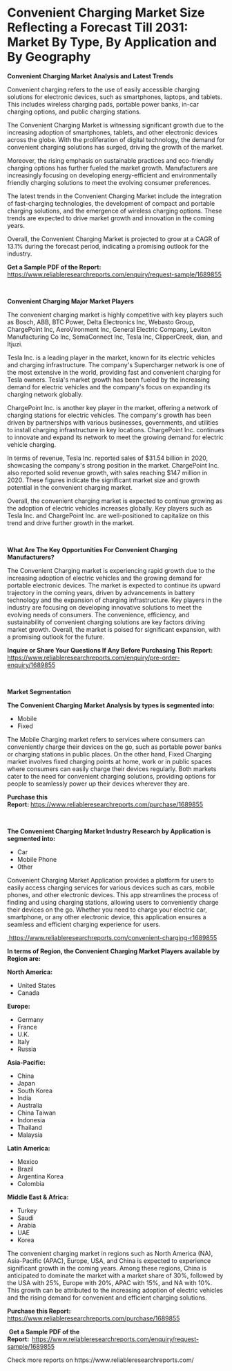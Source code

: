 <p><h1>Convenient Charging Market Size Reflecting a Forecast Till 2031: Market By Type, By Application and By Geography</h1></p><p><strong>Convenient Charging Market Analysis and Latest Trends</strong></p>
<p><p>Convenient charging refers to the use of easily accessible charging solutions for electronic devices, such as smartphones, laptops, and tablets. This includes wireless charging pads, portable power banks, in-car charging options, and public charging stations.</p><p>The Convenient Charging Market is witnessing significant growth due to the increasing adoption of smartphones, tablets, and other electronic devices across the globe. With the proliferation of digital technology, the demand for convenient charging solutions has surged, driving the growth of the market.</p><p>Moreover, the rising emphasis on sustainable practices and eco-friendly charging options has further fueled the market growth. Manufacturers are increasingly focusing on developing energy-efficient and environmentally friendly charging solutions to meet the evolving consumer preferences.</p><p>The latest trends in the Convenient Charging Market include the integration of fast-charging technologies, the development of compact and portable charging solutions, and the emergence of wireless charging options. These trends are expected to drive market growth and innovation in the coming years.</p><p>Overall, the Convenient Charging Market is projected to grow at a CAGR of 13.1% during the forecast period, indicating a promising outlook for the industry.</p></p>
<p><strong>Get a Sample PDF of the Report:&nbsp;</strong> <a href="https://www.reliableresearchreports.com/enquiry/request-sample/1689855">https://www.reliableresearchreports.com/enquiry/request-sample/1689855</a></p>
<p>&nbsp;</p>
<p><strong>Convenient Charging Major Market Players</strong></p>
<p><p>The convenient charging market is highly competitive with key players such as Bosch, ABB, BTC Power, Delta Electronics Inc, Webasto Group, ChargePoint Inc, AeroVironment Inc, General Electric Company, Leviton Manufacturing Co Inc, SemaConnect Inc, Tesla Inc, ClipperCreek, dian, and Itjuzi.</p><p>Tesla Inc. is a leading player in the market, known for its electric vehicles and charging infrastructure. The company's Supercharger network is one of the most extensive in the world, providing fast and convenient charging for Tesla owners. Tesla's market growth has been fueled by the increasing demand for electric vehicles and the company's focus on expanding its charging network globally.</p><p>ChargePoint Inc. is another key player in the market, offering a network of charging stations for electric vehicles. The company's growth has been driven by partnerships with various businesses, governments, and utilities to install charging infrastructure in key locations. ChargePoint Inc. continues to innovate and expand its network to meet the growing demand for electric vehicle charging.</p><p>In terms of revenue, Tesla Inc. reported sales of $31.54 billion in 2020, showcasing the company's strong position in the market. ChargePoint Inc. also reported solid revenue growth, with sales reaching $147 million in 2020. These figures indicate the significant market size and growth potential in the convenient charging market.</p><p>Overall, the convenient charging market is expected to continue growing as the adoption of electric vehicles increases globally. Key players such as Tesla Inc. and ChargePoint Inc. are well-positioned to capitalize on this trend and drive further growth in the market.</p></p>
<p>&nbsp;</p>
<p><strong>What Are The Key Opportunities For Convenient Charging Manufacturers?</strong></p>
<p><p>The Convenient Charging market is experiencing rapid growth due to the increasing adoption of electric vehicles and the growing demand for portable electronic devices. The market is expected to continue its upward trajectory in the coming years, driven by advancements in battery technology and the expansion of charging infrastructure. Key players in the industry are focusing on developing innovative solutions to meet the evolving needs of consumers. The convenience, efficiency, and sustainability of convenient charging solutions are key factors driving market growth. Overall, the market is poised for significant expansion, with a promising outlook for the future.</p></p>
<p><strong>Inquire or Share Your Questions If Any Before Purchasing This Report:</strong> <a href="https://www.reliableresearchreports.com/enquiry/pre-order-enquiry/1689855">https://www.reliableresearchreports.com/enquiry/pre-order-enquiry/1689855</a></p>
<p>&nbsp;</p>
<p><strong>Market Segmentation</strong></p>
<p><strong>The Convenient Charging Market Analysis by types is segmented into:</strong></p>
<p><ul><li>Mobile</li><li>Fixed</li></ul></p>
<p><p>The Mobile Charging market refers to services where consumers can conveniently charge their devices on the go, such as portable power banks or charging stations in public places. On the other hand, Fixed Charging market involves fixed charging points at home, work or in public spaces where consumers can easily charge their devices regularly. Both markets cater to the need for convenient charging solutions, providing options for people to seamlessly power up their devices wherever they are.</p></p>
<p><strong>Purchase this Report:&nbsp;</strong><a href="https://www.reliableresearchreports.com/purchase/1689855">https://www.reliableresearchreports.com/purchase/1689855</a></p>
<p>&nbsp;</p>
<p><strong>The Convenient Charging Market Industry Research by Application is segmented into:</strong></p>
<p><ul><li>Car</li><li>Mobile Phone</li><li>0ther</li></ul></p>
<p><p>Convenient Charging Market Application provides a platform for users to easily access charging services for various devices such as cars, mobile phones, and other electronic devices. This app streamlines the process of finding and using charging stations, allowing users to conveniently charge their devices on the go. Whether you need to charge your electric car, smartphone, or any other electronic device, this application ensures a seamless and efficient charging experience for users.</p></p>
<p><a href="https://www.reliableresearchreports.com/convenient-charging-r1689855">&nbsp;https://www.reliableresearchreports.com/convenient-charging-r1689855</a></p>
<p><strong>In terms of Region, the Convenient Charging Market Players available by Region are:</strong></p>
<p>
    <p> <strong> North America: </strong>
        <ul>
            <li>United States</li>
            <li>Canada</li>
        </ul>
        </p> 
    <p> <strong> Europe: </strong>
        <ul>
            <li>Germany</li>
            <li>France</li>
            <li>U.K.</li>
            <li>Italy</li>
            <li>Russia</li>
        </ul>
        </p> 
    <p> <strong> Asia-Pacific: </strong>
        <ul>
            <li>China</li>
            <li>Japan</li>
            <li>South Korea</li>
            <li>India</li>
            <li>Australia</li>
            <li>China Taiwan</li>
            <li>Indonesia</li>
            <li>Thailand</li>
            <li>Malaysia</li>
        </ul>
        </p> 
    <p> <strong> Latin America: </strong>
        <ul>
            <li>Mexico</li>
            <li>Brazil</li>
            <li>Argentina Korea</li>
            <li>Colombia</li>
        </ul>
        </p> 
    <p> <strong> Middle East & Africa: </strong>
        <ul>
            <li>Turkey</li>
            <li>Saudi</li>
            <li>Arabia</li>
            <li>UAE</li>
            <li>Korea</li>
        </ul>
    </p>
    </p>
<p><p>The convenient charging market in regions such as North America (NA), Asia-Pacific (APAC), Europe, USA, and China is expected to experience significant growth in the coming years. Among these regions, China is anticipated to dominate the market with a market share of 30%, followed by the USA with 25%, Europe with 20%, APAC with 15%, and NA with 10%. This growth can be attributed to the increasing adoption of electric vehicles and the rising demand for convenient and efficient charging solutions.</p></p>
<p><strong>Purchase this Report: </strong><a href="https://www.reliableresearchreports.com/purchase/1689855">https://www.reliableresearchreports.com/purchase/1689855</a></p>
<p>&nbsp;<strong>Get a Sample PDF of the Report:&nbsp;&nbsp;</strong><a href="https://www.reliableresearchreports.com/enquiry/request-sample/1689855">https://www.reliableresearchreports.com/enquiry/request-sample/1689855</a></p>
<p><strong></strong></p>
<p>Check more reports on https://www.reliableresearchreports.com/</p>